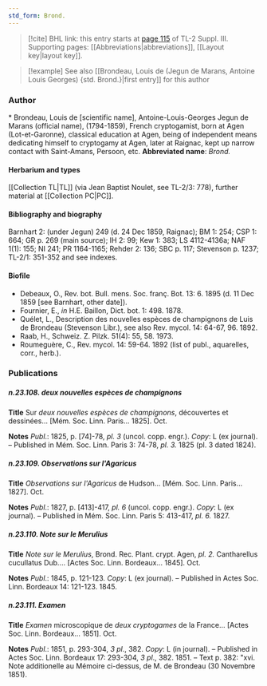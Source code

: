 ```yaml
---
std_form: Brond.
---
```


> [!cite] BHL link: this entry starts at [page 115](https://www.biodiversitylibrary.org/page/33266422) of TL-2 Suppl. III.
> Supporting pages: [[Abbreviations|abbreviations]], [[Layout key|layout key]].

> [!example] See also [[Brondeau, Louis de (Jegun de Marans, Antoine Louis Georges) {std. Brond.}|first entry]] for this author

### Author

\* Brondeau, Louis de \[scientific name\], Antoine-Louis-Georges Jegun de Marans (official name), (1794-1859), French cryptogamist, born at Agen (Lot-et-Garonne), classical education at Agen, being of independent means dedicating himself to cryptogamy at Agen, later at Raignac, kept up narrow contact with Saint-Amans, Persoon, etc. 
**Abbreviated name**: *Brond.*

#### Herbarium and types

[[Collection TL|TL]] (via Jean Baptist Noulet, see TL-2/3: 778), further material at [[Collection PC|PC]].

#### Bibliography and biography

Barnhart 2: (under Jegun) 249 (d. 24 Dec 1859, Raignac); BM 1: 254; CSP 1: 664; GR p. 269 (main source); IH 2: 99; Kew 1: 383; LS 4112-4136a; NAF 1(1): 155; NI 241; PR 1164-1165; Rehder 2: 136; SBC p. 117; Stevenson p. 1237; TL-2/1: 351-352 and see indexes.

#### Biofile

- Debeaux, O., Rev. bot. Bull. mens. Soc. franç. Bot. 13: 6. 1895 (d. 11 Dec 1859 \[see Barnhart, other date\]).
- Fournier, E., *in* H.E. Baillon, Dict. bot. 1: 498. 1878.
- Quélet, L., Description des nouvelles espèces de champignons de Luis de Brondeau (Stevenson Libr.), see also Rev. mycol. 14: 64-67, 96. 1892.
- Raab, H., Schweiz. Z. Pilzk. 51(4): 55, 58. 1973.
- Roumeguère, C., Rev. mycol. 14: 59-64. 1892 (list of publ., aquarelles, corr., herb.).

### Publications

##### n.23.108. deux nouvelles espèces de champignons

**Title**
Sur *deux nouvelles espèces de champignons*, découvertes et dessinées... \[Mém. Soc. Linn. Paris... 1825\]. Oct.

**Notes**
*Publ*.: 1825, p. \[74\]-78, *pl. 3* (uncol. copp. engr.). *Copy*: L (ex journal). – Published in Mém. Soc. Linn. Paris 3: 74-78, *pl. 3.* 1825 (pl. 3 dated 1824).

##### n.23.109. Observations sur l'Agaricus

**Title**
*Observations sur l'Agaricus* de Hudson... \[Mém. Soc. Linn. Paris... 1827\]. Oct.

**Notes**
*Publ*.: 1827, p. \[413\]-417, *pl. 6* (uncol. copp. engr.). *Copy*: L (ex journal). – Published in Mém. Soc. Linn. Paris 5: 413-417, *pl. 6.* 1827.

##### n.23.110. Note sur le Merulius

**Title**
*Note sur le Merulius*, Brond. Rec. Plant. crypt. Agen, *pl. 2.* Cantharellus cucullatus Dub.... \[Actes Soc. Linn. Bordeaux... 1845\]. Oct.

**Notes**
*Publ*.: 1845, p. 121-123. *Copy*: L (ex journal). – Published in Actes Soc. Linn. Bordeaux 14: 121-123. 1845.

##### n.23.111. Examen

**Title**
*Examen* microscopique de *deux cryptogames* de la France... \[Actes Soc. Linn. Bordeaux... 1851\]. Oct.

**Notes**
*Publ*.: 1851, p. 293-304, *3 pl*., 382. *Copy*: L (in journal). – Published in Actes Soc. Linn. Bordeaux 17: 293-304, *3 pl*., 382. 1851. – Text p. 382: "xvi. Note additionelle au Mémoire ci-dessus, de M. de Brondeau (30 Novembre 1851).

